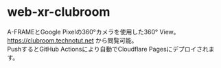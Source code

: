 # web-xr-clubroom
 A-FRAMEとGoogle Pixelの360°カメラを使用した360° View。  
https://clubroom.technotut.net から閲覧可能。  
PushするとGitHub Actionsにより自動でCloudflare Pagesにデプロイされます。  